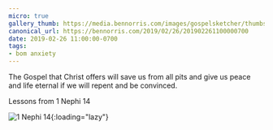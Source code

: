 ```yaml
---
micro: true
gallery_thumb: https://media.bennorris.com/images/gospelsketcher/thumbs/1-nephi-14-02.jpg
canonical_url: https://bennorris.com/2019/02/26/201902261100000700
date: 2019-02-26 11:00:00-0700
tags:
- bom anxiety
---
```


The Gospel that Christ offers will save us from all pits and give us peace and life eternal if we will repent and be convinced.

Lessons from 1 Nephi 14

![1 Nephi 14](https://media.bennorris.com/images/gospelsketcher/bom-anxiety-study/1-nephi-14-02.jpg){:loading="lazy"}